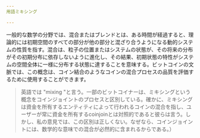 ```yaml
---
用語ミキシング

---
```

一般的な数学の分野では、混合またはブレンドとは、ある時間が経過すると、理論的には初期空間のすべての部分が他の部分と混ざり合うようになる動的システムの性質を指す。混合は、粒子の位置またはシステムの状態が、その将来の分布がその初期分布に依存しないように進化し、その結果、初期状態の特性がシステムの空間全体に一様に分布する状態に達することを意味する。ビットコインの文脈では、この概念は、コイン結合のようなコインの混合プロセスの品質を評価するために使用することができます。

> 英語では "mixing "と言う。一部のビットコイナーは、ミキシングという概念をコインジョイントのプロセスと区別している。確かに、ミキシングは資金を所有するエンティティによって行われるコインの混合を指し、ユーザーが常に資金を所有するcoinjoinとは対照的であると彼らは言う。しかし、私の意見では、この区別は正しくない。なぜなら、コインジョイントには、数学的な意味での混合が必然的に含まれるからである。）